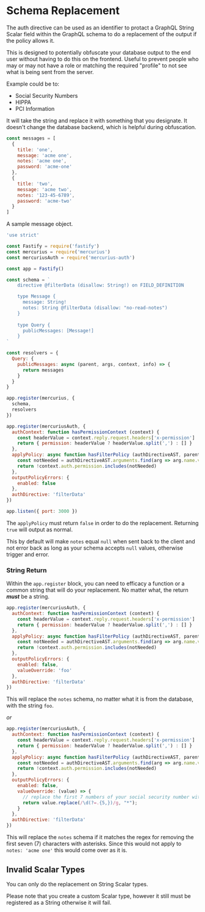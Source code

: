 # Schema Replacement

The auth directive can be used as an identifier to protact a GraphQL String Scalar field within the GraphQL schema to do a replacement of the output if the policy allows it.

This is designed to potentially obfuscate your database output to the end user without having to do this on the frontend. Useful to prevent people who may or may not have a role or matching the required "profile" to not see what is being sent from the server.

Example could be to:
* Social Security Numbers
* HIPPA
* PCI Information

It will take the string and replace it with something that you designate. It doesn't change the database backend, which is helpful during obfuscation.

```js
const messages = [
  {
    title: 'one',
    message: 'acme one',
    notes: 'acme one',
    password: 'acme-one'
  },
  {
    title: 'two',
    message: 'acme two',
    notes: '123-45-6789',
    password: 'acme-two'
  }
]
```
A sample message object.

```js
'use strict'

const Fastify = require('fastify')
const mercurius = require('mercurius')
const mercuriusAuth = require('mercurius-auth')

const app = Fastify()

const schema = `
    directive @filterData (disallow: String!) on FIELD_DEFINITION

    type Message {
      message: String!
      notes: String @filterData (disallow: "no-read-notes")
    }
    
    type Query {
      publicMessages: [Message!]
    }
`

const resolvers = {
  Query: {
    publicMessages: async (parent, args, context, info) => {
      return messages
    }
  }
}

app.register(mercurius, {
  schema,
  resolvers
})

app.register(mercuriusAuth, {
  authContext: function hasPermissionContext (context) {
    const headerValue = context.reply.request.headers['x-permission']
    return { permission: headerValue ? headerValue.split(',') : [] }
  },
  applyPolicy: async function hasFilterPolicy (authDirectiveAST, parent, args, context, info) {
    const notNeeded = authDirectiveAST.arguments.find(arg => arg.name.value === 'disallow').value.value
    return !context.auth.permission.includes(notNeeded)
  },
  outputPolicyErrors: {
    enabled: false
  },
  authDirective: 'filterData'
})

app.listen({ port: 3000 })
```
The `applyPolicy` must return `false` in order to do the replacement. Returning `true` will output as normal.

This by default will make `notes` equal `null` when sent back to the client and not error back as long as your schema accepts `null` values, otherwise trigger and error.

### String Return

Within the `app.register` block, you can need to efficacy a function or a common string that will do your replacement. No matter what, the return ***must*** be a string.

```js
app.register(mercuriusAuth, {
  authContext: function hasPermissionContext (context) {
    const headerValue = context.reply.request.headers['x-permission']
    return { permission: headerValue ? headerValue.split(',') : [] }
  },
  applyPolicy: async function hasFilterPolicy (authDirectiveAST, parent, args, context, info) {
    const notNeeded = authDirectiveAST.arguments.find(arg => arg.name.value === 'disallow').value.value
    return !context.auth.permission.includes(notNeeded)
  },
  outputPolicyErrors: {
    enabled: false,
    valueOverride: 'foo'
  },
  authDirective: 'filterData'
})
```

This will replace the `notes` schema, no matter what it is from the database, with the string `foo`.

_or_

```js
app.register(mercuriusAuth, {
  authContext: function hasPermissionContext (context) {
    const headerValue = context.reply.request.headers['x-permission']
    return { permission: headerValue ? headerValue.split(',') : [] }
  },
  applyPolicy: async function hasFilterPolicy (authDirectiveAST, parent, args, context, info) {
    const notNeeded = authDirectiveAST.arguments.find(arg => arg.name.value === 'disallow').value.value
    return !context.auth.permission.includes(notNeeded)
  },
  outputPolicyErrors: {
    enabled: false,
    valueOverride: (value) => {
      // replace the first 7 numbers of your social security number with *
      return value.replace(/\d(?=.{5,})/g, "*");
    }
  },
  authDirective: 'filterData'
})
```

This will replace the `notes` schema if it matches the regex for removing the first seven (7) characters with asterisks. Since this would not apply to `notes: 'acme one'` this would come over as it is.

## Invalid Scalar Types

You can only do the replacement on String Scalar types.

Please note that you create a custom Scalar type, however it still must be registered as a String otherwise it will fail.


